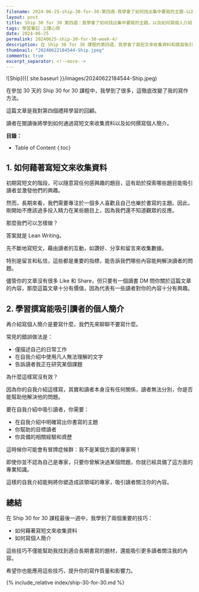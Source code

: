 ```yaml
---
filename: 2024-06-25-ship-30-for-30-第四週-我學會了如何找出集中要寫的主題-以及如何寫個人介紹.md
layout: post
title: Ship 30 for 30 第四週：我學會了如何找出集中要寫的主題，以及如何寫個人介紹
tags: 學習筆記 上課心得
date: 2024-06-25
permalink: 20240625-ship-30-for-30-week-4/
description: 在 Ship 30 for 30 課程的第四週，我學會了寫短文來收集資料和撰寫吸引讀者的個人簡介。通過頻繁寫短文，可根據讀者的互動來找出最受歡迎的主題。撰寫個人簡介時，應明確寫出你書寫的主題、幫助的目標讀者及相關經驗，以此吸引讀者。這些技巧不僅幫助我找到合適的長期題材，還能吸引更多讀者，提高寫作影響力。這些方法對你的寫作也會大有裨益。
thumbnail: "20240622184544-Ship.jpeg"
comments: true
excerpt_separator: <!--more-->
---
```


![Ship]({{ site.baseurl }}/images/20240622184544-Ship.jpeg)  



在參加 30 天的 Ship 30 for 30 課程中，我學到了很多，這徹底改變了我的寫作方法。

這篇文章是我對第四個禮拜學習的回顧。

讀者在閱讀後將學到如何通過寫短文來收集資料以及如何撰寫個人簡介。

<!--more-->

**目錄：**

* Table of Content
{:toc}

## 1. 如何藉著寫短文來收集資料

初期寫短文的階段，可以隨意寫任何感興趣的題目，這有助於探索哪些題目能吸引讀者並激發他們的興趣。

然而，長期來看，我們需要專注於一個多人喜歡且自己也樂於書寫的主題。因此，剛開始不應該過多投入精力在某些題目上，因為我們還不知道觀眾的反應。

那麼我們可以怎樣做？

答案就是 Lean Writing。

先不斷地寫短文，藉由讀者的互動，如讚好、分享和留言來收集數據。

特別是留言和私信，這些都是重要的指標，能告訴我們哪些內容能夠解決讀者的問題。

儘管你的文章沒有很多 Like 和 Share，但只要有一個讀書 DM 問你關於這篇文章的內容，那麼這篇文章十分有價值，因為代表有一些讀者對你的內容十分有興趣。

## 2. 學習撰寫能吸引讀者的個人簡介

再介紹寫個人簡介是要寫什麼，我們先來聊聊不要寫什麼。

常見的錯誤做法是：

- 僅描述自己的日常工作
- 在自我介紹中使用凡人無法理解的文字
- 告訴讀者我正在研究某個課題

為什麼這樣寫沒有效？

因為你的自我介紹這樣寫，其實和讀者本身沒有任何關係，讀者無法分別，你是否能幫助他解決他的問題。

要在自我介紹中吸引讀者，你需要：

- 在自我介紹中明確寫出你書寫的主題
- 你幫助的目標讀者
- 你具備的相關經驗和資歷

這時候你可能會有冒牌症候群：我不是某個方面的專家啊！

即使你並不認為自己是專家，只要你曾解決過某個問題，你就已經具備了這方面的專業知識。

這樣的自我介紹能夠將你塑造成該領域的專家，吸引讀者關注你的內容。

## 總結

在 Ship 30 for 30 課程最後一週中，我學到了兩個重要的技巧：

- 如何藉著寫短文來收集資料
- 如何寫個人簡介

這些技巧不僅能幫助我找到適合長期書寫的題材，還能吸引更多讀者關注我的內容。

希望你也能應用這些技巧，提升你的寫作質量和影響力。

<!-- Meta Summary -->
<!--
在 Ship 30 for 30 課程的第四週，我學會了寫短文來收集資料和撰寫吸引讀者的個人簡介。通過頻繁寫短文，可根據讀者的互動來找出最受歡迎的主題。撰寫個人簡介時，應明確寫出你書寫的主題、幫助的目標讀者及相關經驗，以此吸引讀者。這些技巧不僅幫助我找到合適的長期題材，還能吸引更多讀者，提高寫作影響力。這些方法對你的寫作也會大有裨益。
-->


{% include_relative index/ship-30-for-30.md %}



<!--
- [Ship 30 for 30 第四週：我學會了如何找出集中要寫的主題，以及如何寫個人介紹]({{ site.baseurl }}/20240625-ship-30-for-30-week-4/)
-->

